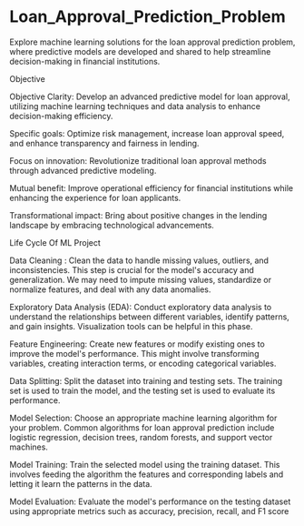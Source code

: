 # Loan_Approval_Prediction_Problem
Explore machine learning solutions for the loan approval prediction problem, where predictive models are developed and shared to help streamline decision-making in financial institutions.


Objective 


Objective Clarity: Develop an advanced predictive model for loan approval, utilizing machine learning techniques and data analysis to enhance decision-making efficiency.

Specific goals: Optimize risk management, increase loan approval speed, and enhance transparency and fairness in lending.

Focus on innovation: Revolutionize traditional loan approval methods through advanced predictive modeling.

Mutual benefit: Improve operational efficiency for financial institutions while enhancing the experience for loan applicants.

Transformational impact: Bring about positive changes in the lending landscape by embracing technological advancements.


Life Cycle Of ML Project 


Data Cleaning : Clean the data to handle missing values, outliers, and inconsistencies. This step is crucial for the model's accuracy and generalization. We may need to impute missing values, standardize or normalize features, and deal with any data anomalies.


Exploratory Data Analysis (EDA): Conduct exploratory data analysis to understand the relationships between different variables, identify patterns, and gain insights. Visualization tools can be helpful in this phase.


Feature Engineering: Create new features or modify existing ones to improve the model's performance. This might involve transforming variables, creating interaction terms, or encoding categorical variables.


Data Splitting: Split the dataset into training and testing sets. The training set is used to train the model, and the testing set is used to evaluate its performance.


Model Selection: Choose an appropriate machine learning algorithm for your problem. Common algorithms for loan approval prediction include logistic regression, decision trees, random forests, and support vector machines.


Model Training: Train the selected model using the training dataset. This involves feeding the algorithm the features and corresponding labels and letting it learn the patterns in the data.


Model Evaluation: Evaluate the model's performance on the testing dataset using appropriate metrics such as accuracy, precision, recall, and F1 score
